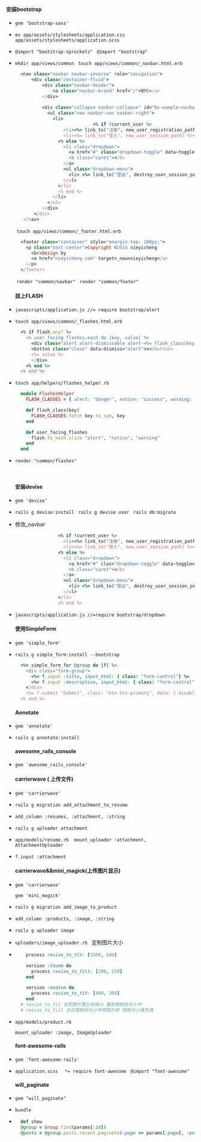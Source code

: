 #### 安装bootstrap

-  `gem 'bootstrap-sass'`

-  `mv app/assets/stylesheets/application.css app/assets/stylesheets/application.scss`

-  `@import "bootstrap-sprockets" `
     `@import "bootstrap"`

-  `mkdir app/views/common `
     `touch app/views/common/_navbar.html.erb `

   ```ruby
     <nav class="navbar navbar-inverse" role="navigation">
         <div class="container-fluid">
             <div class="navbar-header">
                 <a class="navbar-brand" href="/">NYC</a>
             </div>
         
             <div class="collapse navbar-collapse" id="bs-eample-navbar-collapse-1">
               <ul class="nav navbar-nav navbar-right">
                 <li>
                                <% if !current_user %>
                     <li><%= link_to("注册", new_user_registration_path) %></li>
                     <li><%= link_to("登入", new_user_session_path) %></li>
                   <% else %>
                     <li class="dropdown">
                       <a href="#" class="dropdown-toggle" data-toggle="dropdown">Hi!, <%= current_user.email %>
                       <b class="caret"></b>
                     </a>
                     <ul class="dropdown-menu">
                       <li> <%= link_to("登出", destroy_user_session_path, method: :delete) %></li>
                     </ul>
                   </li>
                   <% end %>
                 </li>
               </ul>
             </div>
          </div>
      </nav>   
   ```

     ​
     `touch app/views/common/_footer.html.erb  `

   ```ruby
     <footer class="container" style="maargin-top: 100px;">
       <p class="text-center">Copyright ©2016 nieyicheng
         <br>Design by
         <a href="nieyicheng.com" target=_new>nieyicheng</a>
       </p>
     </footer>
   ```

     ​
     `render "common/navbar" `
     `render "common/footer"`

     #### 挂上FLASH

-  `javascripts/application.js //= require bootstrap/alert`

-  `touch app/views/common/_flashes.html.erb`

   ```ruby
     <% if flash.any? %>
       <% user_facing_flashes.each do |key, value| %>
         <div class="alert alert-dismissable alert-<%= flash_class(key) %>">
         <button class="close" data-dismiss="alert">x</button>
         <%= value %>
         </div>
       <% end %>
     <% end %>
   ```

-  `touch app/helpers/flashes_helper.rb`

   ```ruby
     module FlashesHelper
       FLASH_CLASSES = { alert: "danger", notice: "success", warning: "warning"}.freeze

       def flash_class(key)
         FLASH_CLASSES.fetch key.to_sym, key
       end

       def user_facing_flashes
         flash.to_hash.slice "alert", "notice", "warning"
       end
     end
   ```


-  `render "common/flashes"`

   ​

   #### 安装devise

-  `gem 'devise'`

-  `rails g devise:install `
     `rails g devise user `
     `rails db:migrate`

-  修改_navbar

   ```ruby
                   <% if !current_user %>
                     <li><%= link_to("注册", new_user_registration_path) %></li>
                     <li><%= link_to("登入", new_user_session_path) %></li>
                   <% else %>
                     <li class="dropdown">
                       <a href="#" clas="dropdown-toggle" data-toggle="dropdown">Hi!, <%= current_user.email %>
                       <b class="caret"></b>
                     </a>
                     <ul class="dropdown-menu">
                       <li> <%= link_to("登出", destroy_user_session_path, method: :delete) %></li>
                     </ul>
                   </li>
                   <% end %>
   ```

-  `javascripts/application.js //=require bootstrap/dropdown`

     #### 使用SimpleForm

-  `gem 'simple_form'`

-  `rails g simple_form:install --bootstrap`

   ```ruby
     <%= simple_form_for @group do |f| %> 
       <div class="form-group"> 
         <%= f.input :title, input_html: { class: "form-control"} %> 
         <%= f.input :description, input_html: { class: "form-control"} %> 
       </div> 
       <%= f.submit "Submit", class: "btn btn-primary", data: { disable_with: "Submitting..." } %> 
     <% end %>
   ```

     #### Annotate

-  `gem 'annotate'`

-  `rails g annotate:install`

     #### awesome_rails_console

-  `gem 'awesome_rails_console'`

     #### carrierwave ( 上传文件)

-  `gem 'carrierwave'`

-  `rails g migration add_attachment_to_resume`

-  `add_column :resumes, :attachment, :string`

-  `rails g uploader attachment`

-  `app/models/resume.rb  mount_uploader :attachment, AttachmentUploader`

-  `f.input :attachment`

     #### carrierwave&&mini_magick(上传图片显示)

-  `gem 'carrierwave' `

     `gem 'mini_magick'`

-  `rails g migration add_image_to_product`

-  `add_column :products, :image, :string`

-  `rails g uploader image`

-  `uploaders/image_uploader.rb ` 定制图片大小

-  ```ruby
       process resize_to_fit: [1500, 600]

       version :thumb do
         process resize_to_fill: [200, 150]
       end

       version :medium do
         process resize_to_fit: [400, 300]
       end
     # resize_to_fit 会把图片整比例缩小 塞到限制的大小中
     # resize_to_fill 会在限制的大小中用图片把 限制大小填充满
   ```

-  `app/models/product.rb `

     `mount_uploader :image, ImageUploader`

     #### font-awesome-rails

-  `gem 'font-awesome-rails'`

-  `application.scss  `
     `*= require font-awesome `
     `@import "font-awesome"`

     #### will_paginate

-  `gem "will_paginate"`

-  `bundle`

-  ```ruby
     def show 
     @group = Group.find(params[:id]) 
     @posts = @group.posts.recent.paginate(:page => params[:page], :per_page => 5) end
   ```


